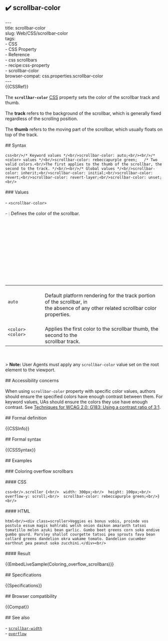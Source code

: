 ## ✔️ scrollbar-color 
 ---<br/>title: scrollbar-color<br/>slug: Web/CSS/scrollbar-color<br/>tags:<br/>  - CSS<br/>  - CSS Property<br/>  - Reference<br/>  - css scrollbars<br/>  - recipe:css-property<br/>  - scrollbar-color<br/>browser-compat: css.properties.scrollbar-color<br/>---<br/>{{CSSRef}}<br/><br/>The **`scrollbar-color`** [CSS](/en-US/docs/Web/CSS) property sets the color of the scrollbar track and thumb.<br/><br/>The **track** refers to the background of the scrollbar, which is generally fixed regardless of the scrolling position.<br/><br/>The **thumb** refers to the moving part of the scrollbar, which usually floats on top of the track.<br/><br/>## Syntax<br/><br/>```css<br/>/* Keyword values */<br/>scrollbar-color: auto;<br/><br/>/* <color> values */<br/>scrollbar-color: rebeccapurple green;   /* Two valid colors.<br/>The first applies to the thumb of the scrollbar, the second to the track. */<br/><br/>/* Global values */<br/>scrollbar-color: inherit;<br/>scrollbar-color: initial;<br/>scrollbar-color: revert;<br/>scrollbar-color: revert-layer;<br/>scrollbar-color: unset;<br/>```<br/><br/>### Values<br/><br/>- `<scrollbar-color>`<br/><br/>  - : Defines the color of the scrollbar.<br/><br/>    <table class=standard-table><br/>      <tbody><br/>        <tr><br/>          <td><code>auto</code></td><br/>          <td><br/>            Default platform rendering for the track portion of the scrollbar, in<br/>            the absence of any other related scrollbar color properties.<br/>          </td><br/>        </tr><br/>        <tr><br/>          <td><code>&#x3C;color> &#x3C;color></code></td><br/>          <td><br/>            Applies the first color to the scrollbar thumb, the second to the<br/>            scrollbar track.<br/>          </td><br/>        </tr><br/>      </tbody><br/>    </table><br/><br/>    > **Note:** User Agents must apply any `scrollbar-color` value set on the root element to the viewport.<br/><br/>## Accessibility concerns<br/><br/>When using `scrollbar-color` property with specific color values, authors should ensure the specified colors have enough contrast between them. For keyword values, UAs should ensure the colors they use have enough contrast. See [Techniques for WCAG 2.0: G183: Using a contrast ratio of 3:1](https://www.w3.org/TR/WCAG20-TECHS/G183.html).<br/><br/>## Formal definition<br/><br/>{{CSSInfo}}<br/><br/>## Formal syntax<br/><br/>{{CSSSyntax}}<br/><br/>## Examples<br/><br/>### Coloring overflow scrollbars<br/><br/>#### CSS<br/><br/>```css<br/>.scroller {<br/>  width: 300px;<br/>  height: 100px;<br/>  overflow-y: scroll;<br/>  scrollbar-color: rebeccapurple green;<br/>}<br/>```<br/><br/>#### HTML<br/><br/>```html<br/><div class=scroller>Veggies es bonus vobis, proinde vos postulo essum magis kohlrabi welsh onion daikon amaranth tatsoi tomatillo melon azuki bean garlic. Gumbo beet greens corn soko endive gumbo gourd. Parsley shallot courgette tatsoi pea sprouts fava bean collard greens dandelion okra wakame tomato. Dandelion cucumber earthnut pea peanut soko zucchini.</div><br/>```<br/><br/>#### Result<br/><br/>{{EmbedLiveSample(Coloring_overflow_scrollbars)}}<br/><br/>## Specifications<br/><br/>{{Specifications}}<br/><br/>## Browser compatibility<br/><br/>{{Compat}}<br/><br/>## See also<br/><br/>- [`scrollbar-width`](/en-US/docs/Web/CSS/scrollbar-width)<br/>- [`overflow`](/en-US/docs/Web/CSS/overflow)<br/>